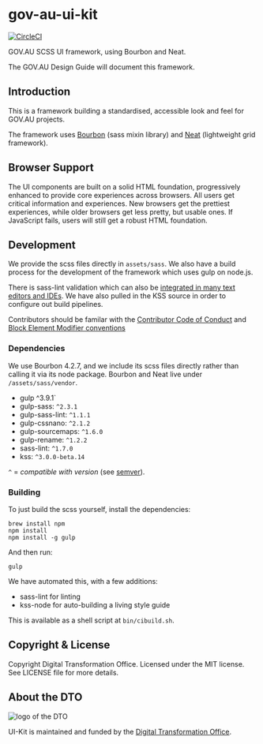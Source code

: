 # gov-au-ui-kit
[![CircleCI](https://circleci.com/gh/AusDTO/gov-au-ui-kit.svg?style=svg)](https://circleci.com/gh/AusDTO/gov-au-ui-kit)

GOV.AU SCSS UI framework, using Bourbon and Neat.

The GOV.AU Design Guide will document this framework.

## Introduction

This is a framework building a standardised, accessible look and feel for GOV.AU projects.

The framework uses [Bourbon](https://github.com/thoughtbot/bourbon) (sass mixin library) and [Neat](https://github.com/thoughtbot/neat) (lightweight grid framework).

## Browser Support

The UI components are built on a solid HTML foundation, progressively enhanced to provide core experiences across browsers. All users get critical information and experiences. New browsers get the prettiest experiences, while older browsers get less pretty, but usable ones. If JavaScript fails, users will still get a robust HTML foundation.

## Development

We provide the scss files directly in `assets/sass`. We also have a build process for the development of the framework which uses gulp on node.js.

There is sass-lint validation which can also be [integrated in many text editors and IDEs](https://github.com/sasstools/sass-lint#ide-integration). We have also pulled in the KSS source in order to configure out build pipelines.

Contributors should be familar with the [Contributor Code of Conduct](https://github.com/AusDTO/gov-au-ui-kit/blob/master/code_of_conduct.md) and [Block Element Modifier conventions](http://getbem.com/)

### Dependencies

We use Bourbon 4.2.7, and we include its scss files directly rather than calling it via its node package. Bourbon and Neat live under `/assets/sass/vendor`.

- gulp ^3.9.1`
- gulp-sass: `^2.3.1`
- gulp-sass-lint: `^1.1.1`
- gulp-cssnano: `^2.1.2`
- gulp-sourcemaps: `^1.6.0`
- gulp-rename: `^1.2.2`
- sass-lint: `^1.7.0`
- kss: `^3.0.0-beta.14`

`^` = *compatible with version* (see [semver](https://docs.npmjs.com/misc/semver#caret-ranges-123-025-004)).

### Building

To just build the scss yourself, install the dependencies:

```
brew install npm
npm install
npm install -g gulp
```

And then run:

```
gulp
```

We have automated this, with a few additions:

- sass-lint for linting
- kss-node for auto-building a living style guide

This is available as a shell script at `bin/cibuild.sh`.

## Copyright & License

Copyright Digital Transformation Office. Licensed under the MIT license. See LICENSE file for more details.

## About the DTO

![](https://www.dto.gov.au/images/govt-crest.png "logo of the DTO")

UI-Kit is maintained and funded by the [Digital Transformation Office](https://www.dto.gov.au/).
